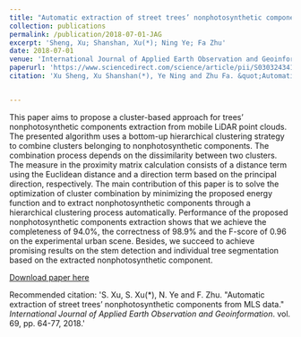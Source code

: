 ```yaml
---
title: "Automatic extraction of street trees’ nonphotosynthetic components from MLS data"
collection: publications
permalink: /publication/2018-07-01-JAG
excerpt: 'Sheng, Xu; Shanshan, Xu(*); Ning Ye; Fa Zhu'
date: 2018-07-01
venue: 'International Journal of Applied Earth Observation and Geoinformation'
paperurl: 'https://www.sciencedirect.com/science/article/pii/S0303243417303021'
citation: 'Xu Sheng, Xu Shanshan(*), Ye Ning and Zhu Fa. &quot;Automatic extraction of street trees’ nonphotosynthetic components from MLS data.&quot; <i>International Journal of Applied Earth Observation and Geoinformation</i>. vol. 69, pp. 64-77, 2018, doi: 10.1016/j.jag.2018.02.016.'


---
```

This paper aims to propose a cluster-based approach for trees’ nonphotosynthetic components extraction from mobile LiDAR point clouds. The presented algorithm uses a bottom-up hierarchical clustering strategy to combine clusters belonging to nonphotosynthetic components. The combination process depends on the dissimilarity between two clusters. The measure in the proximity matrix calculation consists of a distance term using the Euclidean distance and a direction term based on the principal direction, respectively. The main contribution of this paper is to solve the optimization of cluster combination by minimizing the proposed energy function and to extract nonphotosynthetic components through a hierarchical clustering process automatically. Performance of the proposed nonphotosynthetic components extraction shows that we achieve the completeness of 94.0%, the correctness of 98.9% and the F-score of 0.96 on the experimental urban scene. Besides, we succeed to achieve promising results on the stem detection and individual tree segmentation based on the extracted nonphotosynthetic component.

[Download paper here](http://lostagex.github.io/files/2018-07-01-JAG.pdf)

Recommended citation: 'S. Xu, S. Xu(*), N. Ye and F. Zhu. &quot;Automatic extraction of street trees’ nonphotosynthetic components from MLS data.&quot; <i>International Journal of Applied Earth Observation and Geoinformation</i>. vol. 69, pp. 64-77, 2018.'




